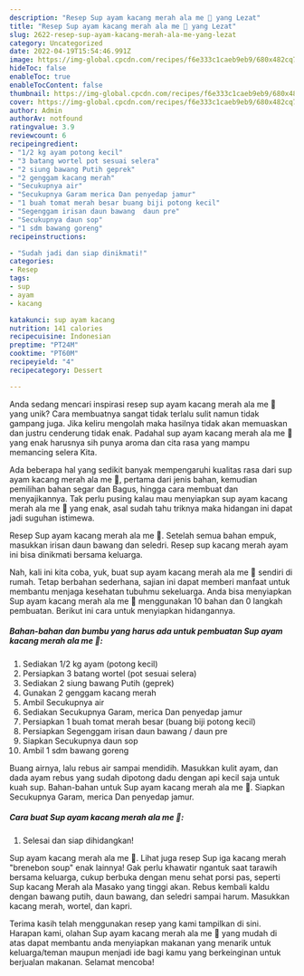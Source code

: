 ```yaml
---
description: "Resep Sup ayam kacang merah ala me 🥰 yang Lezat"
title: "Resep Sup ayam kacang merah ala me 🥰 yang Lezat"
slug: 2622-resep-sup-ayam-kacang-merah-ala-me-yang-lezat
category: Uncategorized
date: 2022-04-19T15:54:46.991Z
image: https://img-global.cpcdn.com/recipes/f6e333c1caeb9eb9/680x482cq70/sup-ayam-kacang-merah-ala-me-foto-resep-utama.jpg
hideToc: false
enableToc: true
enableTocContent: false
thumbnail: https://img-global.cpcdn.com/recipes/f6e333c1caeb9eb9/680x482cq70/sup-ayam-kacang-merah-ala-me-foto-resep-utama.jpg
cover: https://img-global.cpcdn.com/recipes/f6e333c1caeb9eb9/680x482cq70/sup-ayam-kacang-merah-ala-me-foto-resep-utama.jpg
author: Admin
authorAv: notfound
ratingvalue: 3.9
reviewcount: 6
recipeingredient:
- "1/2 kg ayam potong kecil"
- "3 batang wortel pot sesuai selera"
- "2 siung bawang Putih geprek"
- "2 genggam kacang merah"
- "Secukupnya air"
- "Secukupnya Garam merica Dan penyedap jamur"
- "1 buah tomat merah besar buang biji potong kecil"
- "Segenggam irisan daun bawang  daun pre"
- "Secukupnya daun sop"
- "1 sdm bawang goreng"
recipeinstructions:

- "Sudah jadi dan siap dinikmati!"
categories:
- Resep
tags:
- sup
- ayam
- kacang

katakunci: sup ayam kacang 
nutrition: 141 calories
recipecuisine: Indonesian
preptime: "PT24M"
cooktime: "PT60M"
recipeyield: "4"
recipecategory: Dessert

---
```





Anda sedang mencari inspirasi resep sup ayam kacang merah ala me 🥰 yang unik? Cara membuatnya sangat tidak terlalu sulit namun tidak gampang juga. Jika keliru mengolah maka hasilnya tidak akan memuaskan dan justru cenderung tidak enak. Padahal sup ayam kacang merah ala me 🥰 yang enak harusnya sih punya aroma dan cita rasa yang mampu memancing selera Kita.





Ada beberapa hal yang sedikit banyak mempengaruhi kualitas rasa dari sup ayam kacang merah ala me 🥰, pertama dari jenis bahan, kemudian pemilihan bahan segar dan Bagus, hingga cara membuat dan menyajikannya. Tak perlu pusing kalau mau menyiapkan sup ayam kacang merah ala me 🥰 yang enak,      asal sudah tahu triknya maka hidangan ini dapat jadi suguhan istimewa.














Resep Sup ayam kacang merah ala me 🥰. Setelah semua bahan empuk, masukkan irisan daun bawang dan seledri. Resep sup kacang merah ayam ini bisa dinikmati bersama keluarga.






Nah, kali ini kita coba, yuk, buat sup ayam kacang merah ala me 🥰 sendiri di rumah. Tetap berbahan sederhana, sajian ini dapat memberi manfaat untuk membantu menjaga kesehatan tubuhmu sekeluarga. Anda bisa menyiapkan Sup ayam kacang merah ala me 🥰 menggunakan 10 bahan dan 0 langkah pembuatan. Berikut ini cara untuk menyiapkan hidangannya.

<!--inarticleads1-->

##### Bahan-bahan dan bumbu yang harus ada untuk pembuatan Sup ayam kacang merah ala me 🥰:

1. Sediakan 1/2 kg ayam (potong kecil)
1. Persiapkan 3 batang wortel (pot sesuai selera)
1. Sediakan 2 siung bawang Putih (geprek)
1. Gunakan 2 genggam kacang merah
1. Ambil Secukupnya air
1. Sediakan Secukupnya Garam, merica Dan penyedap jamur
1. Persiapkan 1 buah tomat merah besar (buang biji potong kecil)
1. Persiapkan Segenggam irisan daun bawang / daun pre
1. Siapkan Secukupnya daun sop
1. Ambil 1 sdm bawang goreng


Buang airnya, lalu rebus air sampai mendidih. Masukkan kulit ayam, dan dada ayam rebus yang sudah dipotong dadu dengan api kecil saja untuk kuah sup. Bahan-bahan untuk Sup ayam kacang merah ala me 🥰. Siapkan Secukupnya Garam, merica Dan penyedap jamur. 

<!--inarticleads2-->

##### Cara buat Sup ayam kacang merah ala me 🥰:


1. Selesai dan siap dihidangkan!

Sup ayam kacang merah ala me 🥰. Lihat juga resep Sup iga kacang merah &#34;brenebon soup&#34; enak lainnya! Gak perlu khawatir ngantuk saat tarawih bersama keluarga, cukup berbuka dengan menu sehat porsi pas, seperti Sup kacang Merah ala Masako yang tinggi akan. Rebus kembali kaldu dengan bawang putih, daun bawang, dan seledri sampai harum. Masukkan kacang merah, wortel, dan kapri. 

Terima kasih telah menggunakan resep yang kami tampilkan di sini. Harapan kami, olahan Sup ayam kacang merah ala me 🥰 yang mudah di atas dapat membantu anda menyiapkan makanan yang menarik untuk keluarga/teman maupun menjadi ide bagi kamu yang berkeinginan untuk berjualan makanan. Selamat mencoba!
